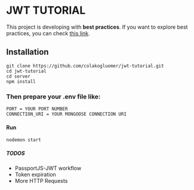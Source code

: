 # JWT TUTORIAL
This project is developing with **best practices**. If you want to explore best practices, you can check [this link](https://github.com/goldbergyoni/nodebestpractices/).

## Installation
```
git clone https://github.com/colakogluomer/jwt-tutorial.git
cd jwt-tutorial
cd server
npm install
```
### Then prepare your .env file like:

```
PORT = YOUR PORT NUMBER
CONNECTION_URI = YOUR MONGOOSE CONNECTION URI
```
#### Run
```
nodemon start
```

##### TODOS
- PassportJS-JWT workflow
- Token expiration
- More HTTP Requests
